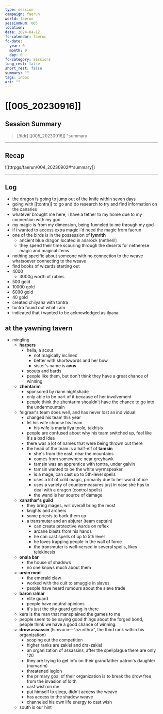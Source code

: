 ```yaml
---
type: session
campaign: faerun
world: faerun
sessionNum: 005
location: 
date: 2024-04-12
fc-calendar: faerun
fc-date:
  year: 0
  month: 0
  day: 0
fc-category: Sessions
long_rest: false
short_rest: false
summary: ""
tags: inbox
art: ""
---
```

# [[005_20230916]]

## Session Summary

 > [!tldr] [[005_20230916]]
>  ^summary

---

## Recap

![[ttrpgs/faerun/004_20230902#^summary]]


---

## Log

- the dragon is going to jump out of the knife within seven days
- going with [[tontra]] to go and do research to try and find information on the canaries
- whatever brought me here, i have a tether to my home due to my connection with my god
- my magic is from my dimension, being funneled to me through my god
- if i wanted to access extra magic i'd need the magic from faerun
- one of the birds is in the possession of **lymrith**
	- ancient blue dragon located in anarock (netheril)
	- they spend their time scouring through the deserts for netherese magic and magical items
- nothing specific about someone with no connection to the weave whatsoever connecting to the weave
- find books of wizards starting out
- 4000
	- 3000g worth of rubies
- 500 gold
- 10000 gold
- 6000 gold
- 40 gold
- created chilyana with tontra
- tontra found out what i am
- indicated that i wanted to be acknowledged as ilyana

## at the yawning tavern
- mingling
	- **harpers**
		- hella, a scout
			- not magically inclined
			- better with shortswords and her bow
			- sister's name is **avus**
		- scouts and bards
		- people like them, but don't think they have a great chance of winning
	- **zhentarim**
		- sponsored by riann nightshade
		- only able to be part of it because of her involvement
		- people think the zhentarim shouldn't have the chance to go into the undermountain
	- felgraar's team does well, and has never lost an individual
		- changed his team this year
		- let his wife choose his team
			- his wife is maria ilya toole, takhisis
		- people are confused about why his team switched up, feel like it's a bad idea
		- there was a lot of names that were being thrown out there
		- the head of the team is a half-elf of **tamsin**
			- she's from the east, near the mountains
			- comes from somewhere near greyhawk
			- tamsin was an apprentice with tontra, under galvin
			- tamsin wanted to be the white wyrmspeaker
			- is a mage, can cast up to 5th-level spells
			- uses a lot of cold magic, primarily due to her wand of ice
			- uses a variety of countermeasures just in case she has to deal with a dragon (control spells)
			- the wand is her source of damage
	- **xanathar's guild**
		- they bring mages, will overall bring the most
		- knights and archers
		- some priests to back them up
		- a transmuter and an abjurer (team captain)
			- can create protective wards on reflex
			- arcane blasts from his hands
			- he can cast spells of up to 5th level
			- he loves trapping people in the wall of force
			- the transmuter is well-versed in several spells, likes telekinesis
	- **onala bar**
		- the house of shadows
		- no one knows much about them
	- **ursin rond**
		- the emerald claw
		- worked with the cult to smuggle in slaves
		- people have heard rumours about the slave trade
	- **baron ralnar**
		- elite guard
		- people have neutral opinions
		- it's just the city guard going in there
	- kera is the man that mansplained the games to me
	- people seem to be saying good things about the forged bond, people think we have a good chance of winning.
	- **drow assassin** (himvurin—"azurithra", the third rank within his organization)
		- scoping out the competition
		- higher ranks are zakiel and dra-zakiel
		- an organization of assassins, after the spellplague there are only 120
		- they are trying to get info on their grandfather patron's daughter (nurvarim)
		- threatened legion
		- the primary goal of their organization is to break the drow free from the invasion of lolth
		- cast wish on me
		- put himself to sleep, didn't access the weave
		- has access to the shadow weave
		- channeled his own life energy to cast wish
	- south is our hint